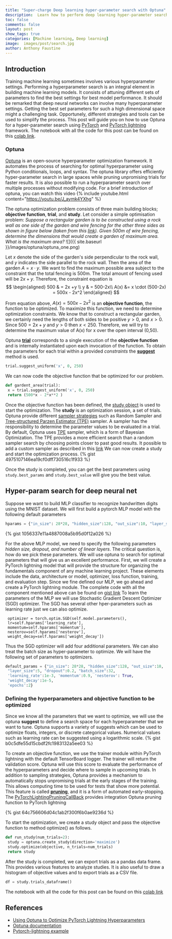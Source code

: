 ```yaml
---
title: "Super-charge Deep learning hyper-parameter search with Optuna"
description:  Learn how to perform deep learning hyper-parameter search using Pytorch Lightning and Optuna
toc: false
comments: false
layout: post
show_tags: true
categories: [Machine learning, Deep learning]
image:  images/post/search.jpg
author: Anthony Faustine
---
```



## Introduction
Training machine learning sometimes involves various hyperparameter settings. Performing a hyperparameter search is an integral element in building machine learning models. It consists of attuning different sets of parameters to find the best settings for best model performance. It should be remarked that deep neural networks can involve many hyperparameter settings. Getting the best set parameters for such a high dimensional space might a challenging task. Opportunely, different strategies and tools can be used to simplify the process. This post will guide you on how to use Optuna for a hyper-parameter search using [PyTorch](https://pytorch.org/) and [PyTorch lightning](https://github.com/PyTorchLightning/pytorch-lightning) framework.
The notebook with all the code for this post can be found on this [colab link](https://colab.research.google.com/drive/1QVST56bq3zNyIYx9595HVcq5fwFNH44x?usp=sharing).

### Optuna
[Optuna](https://optuna.org/) is an open-source hyperparameter optimization framework. It automates the process of searching for optimal hyperparameter using Python conditionals, loops, and syntax. The optuna library offers efficiently hyper-parameter search in large spaces while pruning unpromising trials for faster results. It is also possible to run a hyperparameter search over multiple processes without modifying code.
For a brief introduction of optuna, you can watch this video
{% include youtube.html content="https://youtu.be/J_aymk4YXhg" %}

The optuna optimization problem consists of three main building blocks; **objective function**, **trial**, and **study**. Let consider a simple optimisation problem: *Suppose a rectangular garden is to be constructed using a rock wall as one side of the garden and wire fencing for the other three sides as shown in figure below (taken from this [link](https://math.libretexts.org/Bookshelves/Calculus/Map%3A_Calculus_-_Early_Transcendentals_(Stewart)/04%3A_Applications_of_Differentiation/4.07%3A_Optimization_Problems)). Given 500m of wire fencing, determine the dimensions that would create a garden of maximum area. What is the maximum area?*
![]({{ site.baseurl }}/images/optuna/optuna_one.png)

Let $x$ denote the side of the garden's side perpendicular to the rock wall, and $y$ indicates the side parallel to the rock wall. Then the area of the garden $A= x \cdot y$. We want to find the maximum possible area subject to the constraint that the total fencing is 500m. The total amount of fencing used will be $2x+y$. Therefore, the constraint equation is 
$$
\begin{aligned}
500 & = 2x +y \\
y & = 500-2x\\
A(x) &= x \cdot (500-2x) = 500x - 2x^2
\end{aligned}
$$

From equation above, $A(x) = 500x - 2x^2$ is an **objective function**, the function to be optimized. To maximize this function, we need to determine optimization constraints. We know that to construct a rectangular garden, we certainly need the lengths of both sides to be positive $y>0$, and $x>0$. Since $500 = 2x +y$ and $y>0$ then $x<250$. Therefore, we will try to determine the maximum value of A(x) for x over the open interval (0,50).

Optuna [**trial**](https://optuna.readthedocs.io/en/stable/reference/trial.html) corresponds to a single execution of the **objective function** and is internally instantiated upon each invocation of the function. 
To obtain the parameters for each trial within a provided *constraints* the [**suggest**](https://optuna.readthedocs.io/en/stable/reference/trial.html)  method is used. 
```python
trial.suggest_uniform('x', 0, 250)
```

We can now code the objective function that be optimized for our problem.
```python
def gardent_area(trial):
 x = trial.suggest_uniform('x', 0, 250)
 return (500*x - 2*x**2 ) 
```

Once the objective function has been defined, the [study object]() is used to start the optimization.  The **study** is an optimization session, a set of trials. Optuna provide different [sampler strategies](https://optuna.readthedocs.io/en/latest/reference/samplers.html) such as Random Sampler and [Tree-structured Parzen Estimator (TPE)](https://papers.nips.cc/paper/4443-algorithms-for-hyper-parameter-optimization.pdf) sampler. A sampler has the responsibility to determine the parameter values to be evaluated in a trial. By default, Optuna uses [TPE](https://papers.nips.cc/paper/4443-algorithms-for-hyper-parameter-optimization.pdf) sampler, which is a form of Bayesian Optimization. The TPE provides a more efficient search than a random sampler search by choosing points closer to past good results. It possible to add a custom sampler as described in this [link](https://optuna.readthedocs.io/en/latest/tutorial/sampler.html#overview-of-sampler)
We can now create a study and start the optimization process. 
{% gist 4975107146ea19cf0dff730516c1f933 %}

Once the study is completed, you can get the best parameters using ```study.best_params``` and ```study.best_value``` will give you the best value.

## Hyper-param search for deep neural net

Suppose we want to build MLP classifier to recognize handwritten digits using the MNIST dataset. We will first build a pytorch MLP model with the following default parameters
```python
hparams = {"in_size": 28*28, "hidden_size":128, "out_size":10, "layer_size":5, "dropout":0.2}
```
{% gist 1056337e11a4887008a5b95d0f12a026 %}

For the above MLP model, we need to specify the following parameters *hidden size, dropout, and number of linear layers*. The critical question is, how do we pick these parameters. We will use optuna to search for optimal parameters that will give us an excellent performance. First, we will create a PyTorch lightning model that will provide the structure for organizing the fundamentals component of any machine learning project. These elements include the data, architecture or model, optimizer, loss function, training, and evaluation step. Since we fine defined our MLP, we go ahead and create a PyTorch lightning module.
The complete code with all the component mentioned above can be found on [gist link](https://gist.github.com/sambaiga/b835ab905d0b8199a859eae2ff7adfe6)
To learn the parameters of the MLP we will use Stochastic Gradient Descent Optimizer (SGD)  optimizer. The SGD has several other hper-parameters such as learning rate just we can also optimize.
```pyhon
 optimizer = torch.optim.SGD(self.model.parameters(), 
 lr=self.hparams['learning_rate'], 
 momentum=self.hparams['momentum'], 
 nesterov=self.hparams['nesterov'],
 weight_decay=self.hparams['weight_decay']) 
```

Thus the SGD optimizer will add four additional parameters. We can also treat the batch size as hyper-parameter to optimize. We will have the following set of parameters to optimizers.

```python
default_params = {"in_size": 28*28, "hidden_size":128, "out_size":10, 
 "layer_size":5, "dropout":0.2, "batch_size":32,
 'learning_rate':1e-3, 'momentum':0.9, 'nesterov': True,
 'weight_decay':1e-5,
 'epochs':2}
```

### Defining the hyperparameters and objective function to be optimized
Since we know all the parameters that we want to optimize, we will use the optuna **suggest** to define a search space for each hyperparameter that we want to tune. Optuna supports a variety of suggests which can be used to optimize floats, integers, or discrete categorical values. Numerical values such as learning rate can be suggested using a logarithmic scale.
{% gist b0c5dfe55d15cbdf2fc1983132a5ee03 %}

To create an objective function, we use the trainer module within PyTorch lightning with the default TensorBoard logger. The trainer will return the validation score. Optuna will use this score to evaluate the performance of the hyperparameters and decide where to sample in upcoming trials.
In addition to sampling strategies, Optuna provides a mechanism to automatically stops unpromising trials at the early stages of the training. This allows computing time to be used for tests that show more potential. This feature is called [**pruning**](https://optuna.readthedocs.io/en/stable/tutorial/pruning.html), and it is a form of automated early-stopping. The [PyTorchLightingPruningCallBack](https://optuna.readthedocs.io/en/stable/reference/integration.html) provides integration Optuna pruning  function to PyTorch lightning

{% gist 64c756606d04c1ab2f300f6b0ae9236d %}

To start the optimization, we create a study object and pass the objective function to method optimize() as follows.
```python
def run_study(num_trials=2):
 study = optuna.create_study(direction='maximize')
 study.optimize(objective, n_trials=num_trials)
 return study
```

After the study is completed, we can export trials as a pandas data frame. This provides various features to analyze studies. It is also useful to draw a histogram of objective values and to export trials as a CSV file. 
```python
df = study.trials_dataframe()
```

The notebook with all the code for this post can be found on this [colab link](https://colab.research.google.com/drive/1QVST56bq3zNyIYx9595HVcq5fwFNH44x?usp=sharing)
## References

- [Using Optuna to Optimize PyTorch Lightning Hyperparameters](https://medium.com/optuna/using-optuna-to-optimize-pytorch-lightning-hyperparameters-d9e04a481585)
- [Optuna documentation](https://optuna.readthedocs.io/en/stable/index.html)
- [Pytorch-lightning example](https://github.com/optuna/optuna/blob/master/examples/pytorch_lightning_simple.py)


